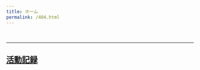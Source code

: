 ```yaml
---
title: ホーム
permalink: /404.html
---
```

<!--
[<img src="https://github.com/goodroot/hugo-classic/raw/master/images/partywizard.gif" style="max-width:15%;min-width:40px;float:right;" alt="Github repo" />](https://github.com/goodroot/hugo-classic)
-->
<script type="text/javascript" src="/js/count.js" charset="utf-8"></script>
<div style="text-align: center;">
<p id="count">
</p>
</div>
<br>
<hr/>

<h2><p><a href="/post/">活動記録</a></p></h2>
